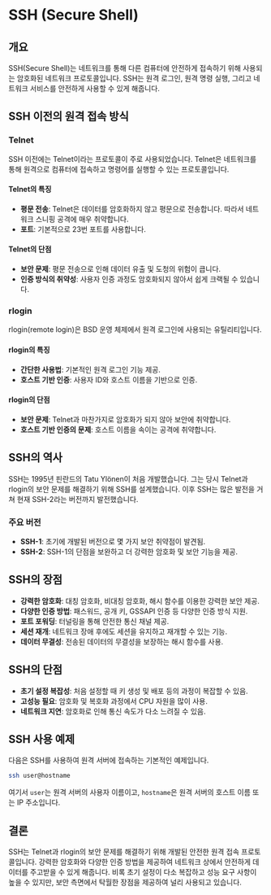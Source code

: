 # SSH (Secure Shell)

## 개요
SSH(Secure Shell)는 네트워크를 통해 다른 컴퓨터에 안전하게 접속하기 위해 사용되는 암호화된 네트워크 프로토콜입니다.
SSH는 원격 로그인, 원격 명령 실행, 그리고 네트워크 서비스를 안전하게 사용할 수 있게 해줍니다.

## SSH 이전의 원격 접속 방식

### Telnet
SSH 이전에는 Telnet이라는 프로토콜이 주로 사용되었습니다. Telnet은 네트워크를 통해 원격으로 컴퓨터에 접속하고 명령어를 실행할 수 있는 프로토콜입니다.

#### Telnet의 특징
- **평문 전송**: Telnet은 데이터를 암호화하지 않고 평문으로 전송합니다. 따라서 네트워크 스니핑 공격에 매우 취약합니다.
- **포트**: 기본적으로 23번 포트를 사용합니다.

#### Telnet의 단점
- **보안 문제**: 평문 전송으로 인해 데이터 유출 및 도청의 위험이 큽니다.
- **인증 방식의 취약성**: 사용자 인증 과정도 암호화되지 않아서 쉽게 크랙될 수 있습니다.

### rlogin
rlogin(remote login)은 BSD 운영 체제에서 원격 로그인에 사용되는 유틸리티입니다.

#### rlogin의 특징
- **간단한 사용법**: 기본적인 원격 로그인 기능 제공.
- **호스트 기반 인증**: 사용자 ID와 호스트 이름을 기반으로 인증.

#### rlogin의 단점
- **보안 문제**: Telnet과 마찬가지로 암호화가 되지 않아 보안에 취약합니다.
- **호스트 기반 인증의 문제**: 호스트 이름을 속이는 공격에 취약합니다.

## SSH의 역사
SSH는 1995년 핀란드의 Tatu Ylönen이 처음 개발했습니다. 그는 당시 Telnet과 rlogin의 보안 문제를 해결하기 위해 SSH를 설계했습니다. 이후 SSH는 많은 발전을 거쳐 현재 SSH-2라는 버전까지 발전했습니다.

### 주요 버전
- **SSH-1**: 초기에 개발된 버전으로 몇 가지 보안 취약점이 발견됨.
- **SSH-2**: SSH-1의 단점을 보완하고 더 강력한 암호화 및 보안 기능을 제공.

## SSH의 장점
- **강력한 암호화**: 대칭 암호화, 비대칭 암호화, 해시 함수를 이용한 강력한 보안 제공.
- **다양한 인증 방법**: 패스워드, 공개 키, GSSAPI 인증 등 다양한 인증 방식 지원.
- **포트 포워딩**: 터널링을 통해 안전한 통신 채널 제공.
- **세션 재개**: 네트워크 장애 후에도 세션을 유지하고 재개할 수 있는 기능.
- **데이터 무결성**: 전송된 데이터의 무결성을 보장하는 해시 함수를 사용.

## SSH의 단점
- **초기 설정 복잡성**: 처음 설정할 때 키 생성 및 배포 등의 과정이 복잡할 수 있음.
- **고성능 필요**: 암호화 및 복호화 과정에서 CPU 자원을 많이 사용.
- **네트워크 지연**: 암호화로 인해 통신 속도가 다소 느려질 수 있음.

## SSH 사용 예제
다음은 SSH를 사용하여 원격 서버에 접속하는 기본적인 예제입니다.

```sh
ssh user@hostname
```

여기서 `user`는 원격 서버의 사용자 이름이고, `hostname`은 원격 서버의 호스트 이름 또는 IP 주소입니다.

## 결론
SSH는 Telnet과 rlogin의 보안 문제를 해결하기 위해 개발된 안전한 원격 접속 프로토콜입니다. 강력한 암호화와 다양한 인증 방법을 제공하여 네트워크 상에서 안전하게 데이터를 주고받을 수 있게 해줍니다. 비록 초기 설정이 다소 복잡하고 성능 요구 사항이 높을 수 있지만, 보안 측면에서 탁월한 장점을 제공하여 널리 사용되고 있습니다.

